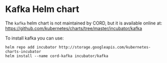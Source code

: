 # Kafka Helm chart

The `kafka` helm chart is not maintained by CORD,
but it is available online at: <https://github.com/kubernetes/charts/tree/master/incubator/kafka>

To install kafka you can use:

```shell
helm repo add incubator http://storage.googleapis.com/kubernetes-charts-incubator
helm install --name cord-kafka incubator/kafka
```